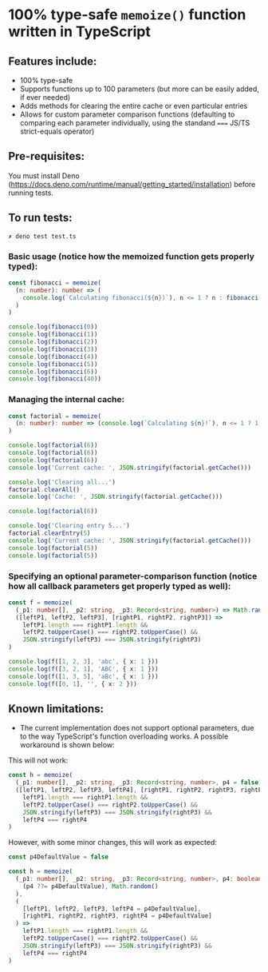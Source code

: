 # 100% type-safe `memoize()` function written in TypeScript

## Features include:

- 100% type-safe
- Supports functions up to 100 parameters (but more can be easily added, if ever needed)
- Adds methods for clearing the entire cache or even particular entries
- Allows for custom parameter comparison functions (defaulting to comparing each parameter individually, using the standand `===` JS/TS strict-equals operator)

## Pre-requisites:

You must install Deno (https://docs.deno.com/runtime/manual/getting_started/installation) before running tests.

## To run tests:

```
✗ deno test test.ts
```

### Basic usage (notice how the memoized function gets properly typed):

```ts
const fibonacci = memoize(
  (n: number): number => (
    console.log(`Calculating fibonacci(${n})`), n <= 1 ? n : fibonacci(n - 1) + fibonacci(n - 2)
  )
)

console.log(fibonacci(0))
console.log(fibonacci(1))
console.log(fibonacci(2))
console.log(fibonacci(3))
console.log(fibonacci(4))
console.log(fibonacci(5))
console.log(fibonacci(6))
console.log(fibonacci(40))
```

### Managing the internal cache:

```ts
const factorial = memoize(
  (n: number): number => (console.log(`Calculating ${n}!`), n <= 1 ? 1 : n * factorial(n - 1))
)

console.log(factorial(6))
console.log(factorial(6))
console.log(factorial(6))
console.log('Current cache: ', JSON.stringify(factorial.getCache()))

console.log('Clearing all...')
factorial.clearAll()
console.log('Cache: ', JSON.stringify(factorial.getCache()))

console.log(factorial(6))

console.log('Clearing entry 5...')
factorial.clearEntry(5)
console.log('Current cache: ', JSON.stringify(factorial.getCache()))
console.log(factorial(5))
console.log(factorial(5))
```

### Specifying an optional parameter-comparison function (notice how all callback parameters get properly typed as well):

```ts
const f = memoize(
  (_p1: number[], _p2: string, _p3: Record<string, number>) => Math.random(),
  ([leftP1, leftP2, leftP3], [rightP1, rightP2, rightP3]) =>
    leftP1.length === rightP1.length &&
    leftP2.toUpperCase() === rightP2.toUpperCase() &&
    JSON.stringify(leftP3) === JSON.stringify(rightP3)
)

console.log(f([1, 2, 3], 'abc', { x: 1 }))
console.log(f([3, 2, 1], 'ABC', { x: 1 }))
console.log(f([1, 3, 5], 'aBc', { x: 1 }))
console.log(f([0, 1], '', { x: 2 }))
```

## Known limitations:

- The current implementation does not support optional parameters, due to the way TypeScript's function overloading works. A possible workaround is shown below:

This will not work:

```ts
const h = memoize(
  (_p1: number[], _p2: string, _p3: Record<string, number>, p4 = false) => Math.random(),
  ([leftP1, leftP2, leftP3, leftP4], [rightP1, rightP2, rightP3, rightP4]) =>
    leftP1.length === rightP1.length &&
    leftP2.toUpperCase() === rightP2.toUpperCase() &&
    JSON.stringify(leftP3) === JSON.stringify(rightP3) &&
    leftP4 === rightP4
)
```

However, with some minor changes, this will work as expected:

```ts
const p4DefaultValue = false

const h = memoize(
  (_p1: number[], _p2: string, _p3: Record<string, number>, p4: boolean | undefined) => (
    (p4 ??= p4DefaultValue), Math.random()
  ),
  (
    [leftP1, leftP2, leftP3, leftP4 = p4DefaultValue],
    [rightP1, rightP2, rightP3, rightP4 = p4DefaultValue]
  ) =>
    leftP1.length === rightP1.length &&
    leftP2.toUpperCase() === rightP2.toUpperCase() &&
    JSON.stringify(leftP3) === JSON.stringify(rightP3) &&
    leftP4 === rightP4
)
```
